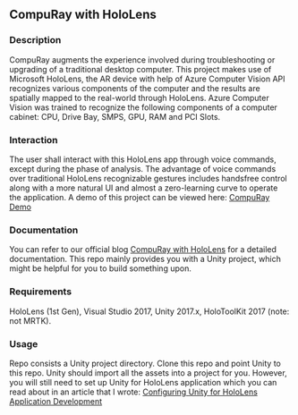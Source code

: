 ## CompuRay with HoloLens

### Description
CompuRay augments the experience involved during troubleshooting or upgrading of a traditional desktop computer. This project makes use of Microsoft HoloLens, the AR device with help of Azure Computer Vision API recognizes various components of the computer and the results are spatially mapped to the real-world through HoloLens. Azure Computer Vision was trained to recognize the following components of a computer cabinet: CPU, Drive Bay, SMPS, GPU, RAM and PCI Slots.

### Interaction
The user shall interact with this HoloLens app through voice commands, except during the phase of analysis. The advantage of voice commands over traditional HoloLens recognizable gestures includes handsfree control along with a more natural UI and almost a zero-learning curve to operate the application.
A demo of this project can be viewed here: [CompuRay Demo](https://youtu.be/kPMvuo2RQSU)

### Documentation
You can refer to our official blog [CompuRay with HoloLens](https://compuray.home.blog) for a detailed documentation. This repo mainly provides you with a Unity project, which might be helpful for you to build something upon.

### Requirements 
HoloLens (1st Gen), Visual Studio 2017, Unity 2017.x, HoloToolKit 2017 (note: not MRTK).

### Usage
Repo consists a Unity project directory.
Clone this repo and point Unity to this repo. Unity should import all the assets into a project for you. However, you will still need to set up Unity for HoloLens application which you can read about in an article that I wrote: [Configuring Unity for HoloLens Application Development](https://medium.com/@KushalBKusram/configuring-unity-for-hololens-application-development-899f79abb4ec)

